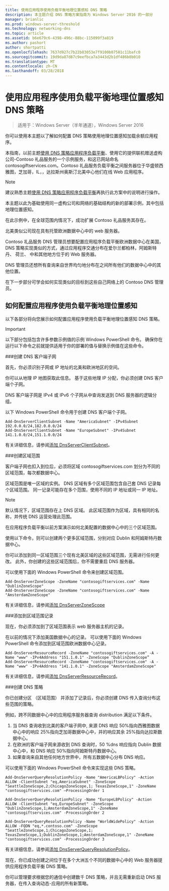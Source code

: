 ```yaml
---
title: 使用应用程序使用负载平衡地理位置感知 DNS 策略
description: 本主题介绍 DNS 策略方案指南为 Windows Server 2016 的一部分
manager: brianlic
ms.prod: windows-server-threshold
ms.technology: networking-dns
ms.topic: article
ms.assetid: b6e679c6-4398-496c-88bc-115099f3a819
ms.author: pashort
author: shortpatti
ms.openlocfilehash: 7637d927c7b22b83053e7f9100b07581c11bafc0
ms.sourcegitcommit: 19d9da87d87c9eefbca7a3443d2b1df486b0b010
ms.translationtype: MT
ms.contentlocale: zh-CN
ms.lasthandoff: 03/28/2018
---
```

# <a name="use-dns-policy-for-application-load-balancing-with-geo-location-awareness"></a>使用应用程序使用负载平衡地理位置感知 DNS 策略

>适用于：Windows Server（半年通道），Windows Server 2016

你可以使用本主题以了解如何配置 DNS 策略使用地理位置感知加载余额应用程序。

本指南，以前主题[使用 DNS 策略应用程序负载平衡](https://technet.microsoft.com/windows-server-docs/networking/dns/deploy/app-lb)、使用它的提供联机赠送虚构公司-Contoso 礼品服务的一个示例服务，和这已网站命名 contosogiftservices.com。Contoso 礼品服务负载平衡之间服务器位于华盛顿西雅图，芝加哥，IL，，达拉斯州奥斯汀北美中心他们在线 Web 应用程序。

>[!NOTE]
>建议熟悉主题[使用 DNS 策略应用程序负载平衡](https://technet.microsoft.com/windows-server-docs/networking/dns/deploy/app-lb)再执行此方案中的说明进行操作。

本主题以此为基础使用同一虚构公司和网络的基础结构的新的部署示例，其中包括地理位置感知。

在此示例中，在全球范围内情况下，成功扩展 Contoso 礼品服务其存在。

北美类似公司现在具有托管欧洲数据中心中的 web 服务器。

Contoso 礼品服务 DNS 管理员想要配置应用程序负载平衡欧洲数据中心在美国，DNS 策略实现类似的方式，通过应用程序交通分布在爱尔兰都柏林，阿姆斯特丹、 荷兰、 中和其他地方位于的 Web 服务器。

DNS 管理员还想所有查询来自世界均匀地分布在之间所有他们的数据中心中的其他位置。

在下一步部分可学会如何实现类似的目标到这些自己网络上的 Contoso DNS 管理员。

## <a name="how-to-configure-application-load-balancing-with-geo-location-awareness"></a>如何配置应用程序使用负载平衡地理位置感知

以下各部分将向您展示如何配置应用程序使用负载平衡地理位置感知 DNS 策略。

>[!IMPORTANT]
>以下部分包括包含许多参数示例值的示例 Windows PowerShell 命令。 确保你在运行以下命令之前就提供适用于你的部署的值与替换示例值在这些命令。

###<a name="bkmk_clientsubnets"></a>创建 DNS 客户端子网

首先，你必须识别子网或 IP 地址的北美和欧洲地区的空间。

你可以从地理 IP 地图获取此信息。 基于这些地理 IP 分配，你必须创建 DNS 客户端个子网。

DNS 客户端子网是 IPv4 或 IPv6 个子网从中查询发送到 DNS 服务器的逻辑分组。

以下 Windows PowerShell 命令用于创建 DNS 客户端个子网。 

    
    Add-DnsServerClientSubnet -Name "AmericaSubnet" -IPv4Subnet 192.0.0.0/24,182.0.0.0/24
    Add-DnsServerClientSubnet -Name "EuropeSubnet" -IPv4Subnet 141.1.0.0/24,151.1.0.0/24
    
有关详细信息，请参阅[添加 DnsServerClientSubnet](https://technet.microsoft.com/library/mt126261.aspx)。

###<a name="bkmk_zscopes2"></a>创建区域范围

客户端子网也扣入到位后，必须将区域 contosogiftservices.com 划分为不同的区域范围，每次都数据中心。

区域范围是唯一区域的实例。 DNS 区域有多个区域范围包含自己套 DNS 记录每个区域范围。 同一记录可能存在多个范围，使用不同的 IP 地址或同一 IP 地址。

>[!NOTE]
>默认情况下，区域范围存在上 DNS 区域。 此区域范围作为区域，具有相同的名称，并传统 DNS 运营处理此范围。

在应用程序负载平衡以前方案演示如何北美配置的数据中心中的三个区域范围。

使用以下命令，则可以创建两个更多区域范围，分别对应 Dublin 和阿姆斯特丹数据中心。 

你可以添加到同一区域范围三个现有北美区域的这些区域范围，无需进行任何更改。 此外，你创建的这些区域范围后，你不需要重启 DNS 服务器。

可以使用下面的 Windows PowerShell 命令来创建区域范围。

    
    Add-DnsServerZoneScope -ZoneName "contosogiftservices.com" -Name "DublinZoneScope"
    Add-DnsServerZoneScope -ZoneName "contosogiftservices.com" -Name "AmsterdamZoneScope"
    

有关详细信息，请参阅[添加 DnsServerZoneScope](https://technet.microsoft.com/library/mt126267.aspx)

###<a name="bkmk_records2"></a>添加到区域范围记录

现在，你必须添加到了区域范围表示 web 服务器主机的记录。

在以前的情况下添加美国数据中心的记录。 可以使用下面的 Windows PowerShell 命令添加到区域范围欧洲数据中心记录。
 
    
    Add-DnsServerResourceRecord -ZoneName "contosogiftservices.com" -A -Name "www" -IPv4Address "151.1.0.1" -ZoneScope "DublinZoneScope”
    Add-DnsServerResourceRecord -ZoneName "contosogiftservices.com" -A -Name "www" -IPv4Address "141.1.0.1" -ZoneScope "AmsterdamZoneScope"
    

有关详细信息，请参阅[添加 DnsServerResourceRecord](https://technet.microsoft.com/library/jj649925.aspx)。

###<a name="bkmk_policies2"></a>创建 DNS 策略

你已创建分区 （区域范围） 并添加了记录后，你必须创建 DNS 传入查询分布这些范围的策略。

例如，跨不同数据中心中的应用程序服务器查询 distribution 满足以下条件。

1. 当 DNS 查询收到北美的客户端子网中, 来源 DNS 响应 50%指向西雅图数据中心中的响应 25%指向芝加哥数据中心中，并的响应其余 25%指向达拉斯数据中心。
2. 在欧洲的客户端子网来源收到 DNS 查询时，50 %dns 响应指向 Dublin 数据中心中，和 DNS 响应 50%指向阿姆斯特丹数据中心。
3. 如果查询来自其他任何地方世界中，所有五数据中心分布 DNS 响应。

可以使用下面的 Windows PowerShell 命令来实现这些 DNS 策略。

    
    Add-DnsServerQueryResolutionPolicy -Name "AmericaLBPolicy" -Action ALLOW -ClientSubnet "eq,AmericaSubnet" -ZoneScope "SeattleZoneScope,2;ChicagoZoneScope,1; TexasZoneScope,1" -ZoneName "contosogiftservices.com" –ProcessingOrder 1
    
    Add-DnsServerQueryResolutionPolicy -Name "EuropeLBPolicy" -Action ALLOW -ClientSubnet "eq,EuropeSubnet" -ZoneScope "DublinZoneScope,1;AmsterdamZoneScope,1" -ZoneName "contosogiftservices.com" -ProcessingOrder 2
    
    Add-DnsServerQueryResolutionPolicy -Name "WorldWidePolicy" -Action ALLOW -FQDN "eq,*.contoso.com" -ZoneScope "SeattleZoneScope,1;ChicagoZoneScope,1; TexasZoneScope,1;DublinZoneScope,1;AmsterdamZoneScope,1" -ZoneName "contosogiftservices.com" -ProcessingOrder 3
    
    

有关详细信息，请参阅[添加 DnsServerQueryResolutionPolicy](https://technet.microsoft.com/library/mt126273.aspx)。

现在，你已成功创建之间位于在多个大洲五个不同的数据中心中的 Web 服务器提供应用程序负载平衡 DNS 策略。

你可以管理要求根据您的通信中创建数千 DNS 策略，并且无需重新启动 DNS 服务器，在传入查询动态-应用的所有新策略。
